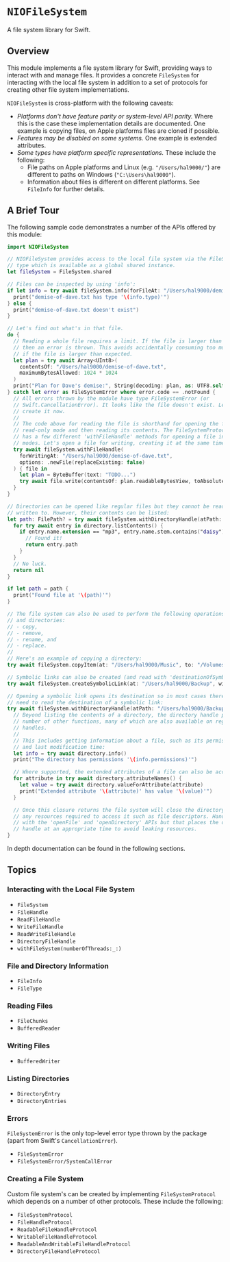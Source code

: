 # ``NIOFileSystem``

A file system library for Swift.

## Overview

This module implements a file system library for Swift, providing ways to interact with and manage
files. It provides a concrete ``FileSystem`` for interacting with the local file system in addition
to a set of protocols for creating other file system implementations.

``NIOFileSystem`` is cross-platform with the following caveats:
- _Platforms don't have feature parity or system-level API parity._ Where this is the case these
  implementation details are documented. One example is copying files, on Apple platforms files are
  cloned if possible.
- _Features may be disabled on some systems._ One example is extended attributes.
- _Some types have platform specific representations._ These include the following:
  - File paths on Apple platforms and Linux (e.g. `"/Users/hal9000/"`) are different to paths on
    Windows (`"C:\Users\hal9000"`).
  - Information about files is different on different platforms. See ``FileInfo`` for further
    details.

## A Brief Tour

The following sample code demonstrates a number of the APIs offered by this module:

```swift
import NIOFileSystem

// NIOFileSystem provides access to the local file system via the FileSystem
// type which is available as a global shared instance.
let fileSystem = FileSystem.shared

// Files can be inspected by using 'info':
if let info = try await fileSystem.info(forFileAt: "/Users/hal9000/demise-of-dave.txt") {
  print("demise-of-dave.txt has type '\(info.type)'")
} else {
  print("demise-of-dave.txt doesn't exist")
}

// Let's find out what's in that file.
do {
  // Reading a whole file requires a limit. If the file is larger than the limit
  // then an error is thrown. This avoids accidentally consuming too much memory
  // if the file is larger than expected.
  let plan = try await Array<UInt8>(
    contentsOf: "/Users/hal9000/demise-of-dave.txt",
    maximumBytesAllowed: 1024 * 1024
  )
  print("Plan for Dave's demise:", String(decoding: plan, as: UTF8.self))
} catch let error as FileSystemError where error.code == .notFound {
  // All errors thrown by the module have type FileSystemError (or
  // Swift.CancellationError). It looks like the file doesn't exist. Let's
  // create it now.
  //
  // The code above for reading the file is shorthand for opening the file in
  // read-only mode and then reading its contents. The FileSystemProtocol
  // has a few different 'withFileHandle' methods for opening a file in different
  // modes. Let's open a file for writing, creating it at the same time.
  try await fileSystem.withFileHandle(
    forWritingAt: "/Users/hal9000/demise-of-dave.txt",
    options: .newFile(replaceExisting: false)
  ) { file in
    let plan = ByteBuffer(text: "TODO...")
    try await file.write(contentsOf: plan.readableBytesView, toAbsoluteOffset: 0)
  }
}

// Directories can be opened like regular files but they cannot be read from or
// written to. However, their contents can be listed:
let path: FilePath? = try await fileSystem.withDirectoryHandle(atPath: "/Users/hal9000/Music") { directory in
  for try await entry in directory.listContents() {
    if entry.name.extension == "mp3", entry.name.stem.contains("daisy") {
      // Found it!
      return entry.path
    }
  }
  // No luck.
  return nil
}

if let path = path {
  print("Found file at '\(path)'")
}

// The file system can also be used to perform the following operations on files
// and directories:
// - copy,
// - remove,
// - rename, and
// - replace.
//
// Here's an example of copying a directory:
try await fileSystem.copyItem(at: "/Users/hal9000/Music", to: "/Volumes/Tardis/Music")

// Symbolic links can also be created (and read with 'destinationOfSymbolicLink(at:)').
try await fileSystem.createSymbolicLink(at: "/Users/hal9000/Backup", withDestination: "/Volumes/Tardis")

// Opening a symbolic link opens its destination so in most cases there's no
// need to read the destination of a symbolic link:
try await fileSystem.withDirectoryHandle(atPath: "/Users/hal9000/Backup") { directory in
  // Beyond listing the contents of a directory, the directory handle provides a
  // number of other functions, many of which are also available on regular file
  // handles.
  //
  // This includes getting information about a file, such as its permissions, last access time,
  // and last modification time:
  let info = try await directory.info()
  print("The directory has permissions '\(info.permissions)'")

  // Where supported, the extended attributes of a file can also be accessed, read, and modified:
  for attribute in try await directory.attributeNames() {
    let value = try await directory.valueForAttribute(attribute)
    print("Extended attribute '\(attribute)' has value '\(value)'")
  }

  // Once this closure returns the file system will close the directory handle freeing
  // any resources required to access it such as file descriptors. Handles can also be opened
  // with the 'openFile' and 'openDirectory' APIs but that places the onus you to close the
  // handle at an appropriate time to avoid leaking resources.
}
```

In depth documentation can be found in the following sections.

## Topics

### Interacting with the Local File System

- ``FileSystem``
- ``FileHandle``
- ``ReadFileHandle``
- ``WriteFileHandle``
- ``ReadWriteFileHandle``
- ``DirectoryFileHandle``
- ``withFileSystem(numberOfThreads:_:)``

### File and Directory Information

- ``FileInfo``
- ``FileType``

### Reading Files

- ``FileChunks``
- ``BufferedReader``

### Writing Files

- ``BufferedWriter``

### Listing Directories

- ``DirectoryEntry``
- ``DirectoryEntries``

### Errors

``FileSystemError`` is the only top-level error type thrown by the package (apart from Swift's
`CancellationError`).

- ``FileSystemError``
- ``FileSystemError/SystemCallError``

### Creating a File System

Custom file system's can be created by implementing ``FileSystemProtocol`` which depends on a number
of other protocols. These include the following:

- ``FileSystemProtocol``
- ``FileHandleProtocol``
- ``ReadableFileHandleProtocol``
- ``WritableFileHandleProtocol``
- ``ReadableAndWritableFileHandleProtocol``
- ``DirectoryFileHandleProtocol``
